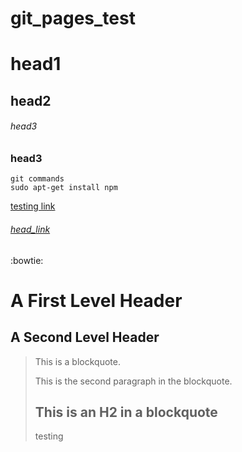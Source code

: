 # git_pages_test
# head1
## head2
###### head3
### head3
```
git commands
sudo apt-get install npm
```
[testing link](https://www.google.com)

###### [head_link](https://www.facebook.com)

:bowtie:

A First Level Header
====================
A Second Level Header
---------------------

> This is a blockquote.
> 
> This is the second paragraph in the blockquote.
>
> ## This is an H2 in a blockquote
> <p>testing</p>


